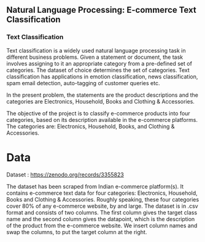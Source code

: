 ## Natural Language Processing: E-commerce Text Classification

### Text Classification
Text classification is a widely used natural language processing task in different business problems. Given a statement or document, the task involves assigning to it an appropriate category from a pre-defined set of categories. The dataset of choice determines the set of categories. Text classification has applications in emotion classification, news classification, spam email detection, auto-tagging of customer queries etc.

In the present problem, the statements are the product descriptions and the categories are Electronics, Household, Books and Clothing & Accessories.

The objective of the project is to classify e-commerce products into four categories, based on its description available in the e-commerce platforms. The categories are: Electronics, Household, Books, and Clothing & Accessories.

# Data
Dataset : https://zenodo.org/records/3355823

The dataset has been scraped from Indian e-commerce platform(s). It contains e-commerce text data for four categories: Electronics, Household, Books and Clothing & Accessories. Roughly speaking, these four categories cover 80% of any e-commerce website, by and large. The dataset is in .csv format and consists of two columns. The first column gives the target class name and the second column gives the datapoint, which is the description of the product from the e-commerce website. We insert column names and swap the columns, to put the target column at the right.


